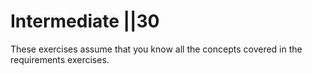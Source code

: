 # Intermediate ||30

These exercises assume that you know all the concepts covered in the requirements exercises. 